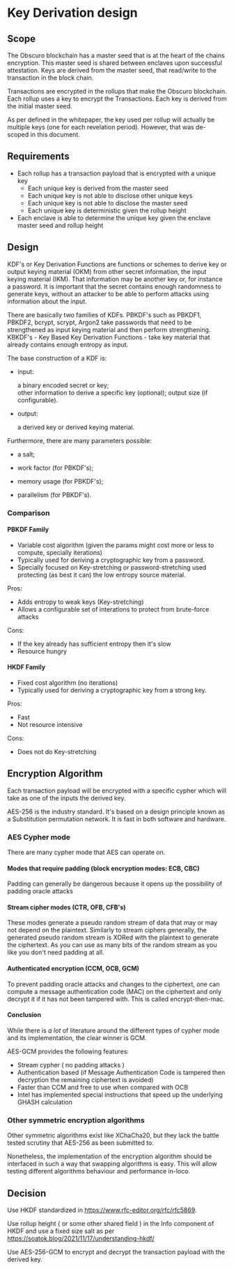 # Key Derivation design

## Scope

The Obscuro blockchain has a master seed that is at the heart of the chains encryption.
This master seed is shared between enclaves upon successful attestation.
Keys are derived from the master seed, that read/write to the transaction in the block chain.

Transactions are encrypted in the rollups that make the Obscuro blockchain.
Each rollup uses a key to encrypt the Transactions.
Each key is derived from the initial master seed.

As per defined in the whitepaper, the key used per rollup will actually be multiple keys (one for each revelation period). However, that was de-scoped in this document.


## Requirements

* Each rollup has a transaction payload that is encrypted with a unique key
  * Each unique key is derived from the master seed
  * Each unique key is not able to disclose other unique keys
  * Each unique key is not able to disclose the master seed
  * Each unique key is deterministic given the rollup height
* Each enclave is able to determine the unique key given the enclave master seed and rollup height

## Design

KDF's or Key Derivation Functions are functions or schemes to derive key or output keying material (OKM) from other secret information, the input keying material (IKM). That information may be another key or, for instance a password. It is important that the secret contains enough randomness to generate keys, without an attacker to be able to perform attacks using information about the input.

There are basically two families of KDFs. PBKDF's such as PBKDF1, PBKDF2, bcrypt, scrypt, Argon2 take passwords that need to be strengthened as input keying material and then perform strengthening. KBKDF's - Key Based Key Derivation Functions - take key material that already contains enough entropy as input.


The base construction of a KDF is:

- input:

  a binary encoded secret or key;  
  other information to derive a specific key (optional);
  output size (if configurable).


- output:
 
  a derived key or derived keying material.

Furthermore, there are many parameters possible:

  - a salt;
  
  - work factor (for PBKDF's);
  
  - memory usage (for PBKDF's);
  
  - parallelism (for PBKDF's).


### Comparison

#### PBKDF Family
- Variable cost algorithm (given the params might cost more or less to compute, specially iterations)
- Typically used for deriving a cryptographic key from a password.
- Specially focused on Key-stretching or password-stretching used protecting (as best it can) the low entropy source material.

Pros:
 - Adds entropy to weak keys (Key-stretching)
 - Allows a configurable set of interations to protect from brute-force attacks

Cons:
  - If the key already has sufficient entropy then it's slow
  - Resource hungry

#### HKDF Family
- Fixed cost algorithm (no iterations)
- Typically used for deriving a cryptographic key from a strong key.

Pros:
- Fast
- Not resource intensive

Cons:
- Does not do Key-stretching


## Encryption Algorithm

Each transaction payload will be encrypted with a specific cypher which will take as one of the inputs the derived key.

AES-256 is the industry standard. It's based on a design principle known as a Substitution permutation network. It is fast in both software and hardware.

### AES Cypher mode

There are many cypher mode that AES can operate on.

#### Modes that require padding (block encryption modes: ECB, CBC)
Padding can generally be dangerous because it opens up the possibility of padding oracle attacks

#### Stream cipher modes (CTR, OFB, CFB's)
These modes generate a pseudo random stream of data that may or may not depend on the plaintext. 
Similarly to stream ciphers generally, the generated pseudo random stream is XORed with the plaintext to generate the ciphertext. 
As you can use as many bits of the random stream as you like you don't need padding at all.


#### Authenticated encryption (CCM, OCB, GCM)
To prevent padding oracle attacks and changes to the ciphertext, one can compute a message authentication code (MAC) on the ciphertext and only decrypt it if it has not been tampered with. This is called encrypt-then-mac.


#### Conclusion

While there is *a lot* of literature around the different types of cypher mode and its implementation, the clear winner is GCM.

AES-GCM provides the following features:
- Stream cypher ( no padding attacks )
- Authentication based (if Message Authentication Code is tampered then decryption the remaining ciphertext is avoided)
- Faster than CCM and free to use when compared with OCB
- Intel has implemented special instructions that speed up the underlying GHASH calculation


### Other symmetric encryption algorithms

Other symmetric algorithms exist like XChaCha20, but they lack the battle tested scrutiny that AES-256 as been submitted to.

Nonetheless, the implementation of the encryption algorithm should be interfaced in such a way that swapping algorithms is easy.
This will allow testing different algorithms behaviour and performance in-loco.



## Decision

Use HKDF standardized in https://www.rfc-editor.org/rfc/rfc5869.

Use rollup height ( or some other shared field ) in the Info component of HKDF and use a fixed size salt as per https://soatok.blog/2021/11/17/understanding-hkdf/

Use AES-256-GCM to encrypt and decrypt the transaction payload with the derived key.

